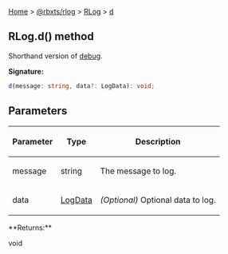 [Home](./index.md) &gt; [@rbxts/rlog](./rlog.md) &gt; [RLog](./rlog.rlog.md) &gt; [d](./rlog.rlog.d.md)

## RLog.d() method

Shorthand version of [debug](./rlog.rlog.debug.md)<!-- -->.

**Signature:**

```typescript
d(message: string, data?: LogData): void;
```

## Parameters

<table><thead><tr><th>

Parameter

</th><th>

Type

</th><th>

Description

</th></tr></thead>
<tbody><tr><td>

message

</td><td>

string

</td><td>

The message to log.

</td></tr>
<tr><td>

data

</td><td>

[LogData](./rlog.logdata.md)

</td><td>

_(Optional)_ Optional data to log.

</td></tr>
</tbody></table>
**Returns:**

void

